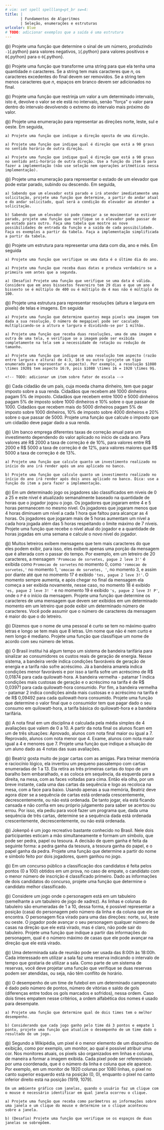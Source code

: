 ```yaml
---
# vim: set spell spelllang=pt_br sw=4:
title: |
       | Fundamentos de Algoritmos
       | Seleção, enumerações e estruturas
urlcolor: Blue
# TODO: adicionar exemplos que a saída é uma estrutura
---
```


<!-- Seleção -->

@) Projete uma função que determine o sinal de um número, produzindo `-1`{.python} para valores negativos, `1`{.python} para valores positivos e `0`{.python} para o `0`{.python}.

@) Projete uma função que transforme uma string para que ela tenha uma quantidade $n$ caracteres. Se a string tem mais caracteres que $n$, os caracteres excedentes do final devem ser removidos. Se a string tem menos caracteres que $n$, espaços em branco devem ser adicionados no final.

@) Projete uma função que restrinja um valor a um determinado intervalo, isto é, devolve o valor se ele está no intervalo, senão "força" o valor para dentro do intervalo devolvendo o extremo do intervalo mais próximo do valor.


<!-- Enumerações -->

@) Projete uma enumeração para representar as direções norte, leste, sul e oeste. Em seguida,

    a) Projete uma função que indique a direção oposta de uma direção.

    a) Projete uma função que indique qual é direção que está a 90 graus no sentido horário de outra direção.

    a) Projete uma função que indique qual é direção que está a 90 graus no sentido anti-horário de outra direção. Use a função do item b para fazer a implementação (não use seleção nem operações aritméticas nessa implementação).

@) Projete uma enumeração para representar o estado de um elevador que pode estar parado, subindo ou descendo. Em seguida,

    a) Sabendo que um elevador está parado e irá atender imediatamente uma solicitação, projete uma função que determine, a partir do andar atual e do andar solicitado, qual será a condição do elevador ao atender a solicitação.

    b) Sabendo que um elevador só pode começar a se movimentar se estiver parado, projete uma função que verifique se o elevador pode passar de um estado para outro. Faça uma tabela que mostre as nove possibilidades de entrada da função e a saída de cada possibilidade. Faça os exemplos a partir da tabela. Faça a implementação simplificada a partir da tabela.


<!-- Estruturas -->

@) Projete um estrutura para representar uma data com dia, ano e mês. Em seguida

    a) Projete uma função que verifique se uma data é o último dia do ano.

    a) Projete uma função que receba duas datas e produza verdadeiro se a primeira vem antes que a segunda.

    a) (Desafio) Projete uma função que verifique se uma data é válida. Considere que em anos bissextos fevereiro tem 29 dias e que um ano é bissexto se é múltiplo de 400 ou é múltiplo de 4 mas não é múltiplo de 100.

@) Projete uma estrutura para representar resoluções (altura e largura em pixels) de telas e imagens. Em seguida

    a) Projete uma função que determine quantos mega pixels uma imagem tem dada a sua resolução. O número de megapixel pode ser caculado multiplicando-se a altura e largura e dividindo-se por 1 milhão.

    a) Projete uma função que receba duas resoluções, uma de uma imagem e outra de uma tela, e verifique se a imagem pode ser exibida completamente na tela sem a necessidade de rotação ou redução de tamanho.

    a) Projete uma função que indique se uma resolução tem aspecto (razão entre largura e altura) de 4:3, 16:9 ou outro (projete um tipo enumerado para representar o aspecto). Por exemplo, a resolução $1080 \times 1920$ tem aspecto 16:9, pois $1080 \times 16 = 1920 \times 9$.

    <!-- TODO: adicionar um item sobre fator de escala -->


<!-- Seleção -->

@) Cada cidadão de um país, cuja moeda chama dinheiro, tem que pagar imposto sobre a sua renda. Cidadãos que recebem até 1000 dinheiros pagam 5% de imposto. Cidadãos que recebem entre 1000 e 5000 dinheiros pagam 5% de imposto sobre 1000 dinheiros e 10% sobre o que passar de 1000. Cidadãos que recebem mais do 5000 dinheiros pagam 5% de imposto sobre 1000 dinheiros, 10% de imposto sobre 4000 dinheiros e 20% sobre o que passar de 5000. Projete uma função que calcule o imposto que um cidadão deve pagar dado a sua renda.

@) Um banco emprega diferentes taxas de correção anual para um investimento dependendo do valor aplicado no início de cada ano. Para valores até R$ 2000 a taxa de correção é de 10%, para valores entre R$ 2000 e R$ 5000 a taxa de correção é de 12%, para valores maiores que R$ 5000 a taxa de correção é de 13%.

    a) Projete uma função que calcule quanto um investimento realizado no início do ano irá render após um ano aplicado no banco.

    b) Projete uma função que calcule quanto um investimento realizado no início do ano irá render após dois anos aplicado no banco. Dica: use a função do item a para fazer a implementação.

@) Em um determinado jogo os jogadores são classificados em níveis de 0 a 25 e este nível é atualizado semanalmente baseado na quantidade de horas que o jogador jogou o jogo. Os jogadores que jogaram entre 4 e 5 horas permanecem no mesmo nível. Os jogadores que jogaram menos que 4 horas diminuem um nível a cada 1 hora que faltou para alcançar as 4 horas. Os jogadores que jogaram mais de 5 horas aumentam um nível a cada hora jogada além das 5 horas respeitando o limite máximo de 7 níveis. Projete uma função que recebe o nível atual do jogador e a quantidade de horas jogadas em uma semana e calcule o novo nível do jogador.

<!-- TODO: não precisa de seleção? -->

@) Muitos letreiros exibem mensagens que tem mais caracteres do que eles podem exibir, para isso, eles exibem apenas uma porção da mensagem que é alterada com o passar do tempo. Por exemplo, em um letreiro de 20 caracteres, a mensagem `'Promocao de sorvetes, pague 2 leve 3!'` é exibida como `Promocao de sorvetes` no momento 0, como `'romocao de sorvetes,'` no momento 1, `'omocao de sorvetes, '`, no momento 3, e assim por diante até que no momento 17 é exibido `'tes, pague 2 leve 3!'`. O momento sempre aumenta, e após chegar no final da mensagem ela começa a ser exibida novamente, nesse caso, no momento 18 é exibido `'es, pague 2 leve 3! '` e no momento 19 é exibido `'s, pague 2 leve 3! P'`, onde o `P` é o início da mensagem. Projete uma função que determine os caracteres de uma mensagem que devem ser exibidos em um determinado momento em um letreiro que pode exibir um determinado número de caracteres. Você pode assumir que o número de caracteres da mensagem é maior do que o do letreiro.

<!--
@) Escreva a especificação para a seguinte implementação de função. Observe que a especificação sozinha deve ser suficiente para um desenvolvedor fazer uma implementação. Faça a revisão do código.

    ```python
    def qualificacao(num_questoes: int, num_acertos: int, faltas: float) -> str:
        aproveitamento = num_acertos / num_questoes
        if aproveitamento < 0.3 or faltas > 0.25:
            resultado = 'reprovado'
        elif aproveitamento < 0.6:
            resultado = 'nova-tentativa'
        else:
            resultado = 'aprovado'
        return resultado
    ```
-->

<!-- Enumerações -->

@) Dizemos que o nome de uma pessoal é curto se tem no máximo quatro letras e longo se tem mais que 8 letras. Um nome que não é nem curto e nem longo é mediano. Projete uma função que classifique um nome de acordo com seu número de letras.

@) O Brasil institui há algum tempo um sistema de bandeira tarifária para sinalizar ao consumidores os custos reais de geração de energia. Nesse sistema, a bandeira verde indica condições favoráveis de geração de energia e a tarifa não sofre acréscimo. Já a bandeira amarela indica condições menor favoráveis e por isso a tarifa sofre um acréscimo de R$ 0,01874 para cada quilowatt-hora. A bandeira vermelha - patamar 1 indica condições mais custosas de geração e o acréscimo na tarifa é de R$ 0,03971 para cada quilowatt-hora consumido. Por fim, a bandeira vermelha - patamar 2 indica condições ainda mais custosas e o acréscimo na tarifa é de R$ 0,09492 para cada quilowatt-hora consumido. Projete uma função que determine o valor final que o consumidor tem que pagar dado o seu consumo em quilowatt-hora, a tarifa básica do quilowatt-hora e a bandeira tarifária.

@) A nota final em um disciplina é calculada pela média simples de 4 avaliações que valem de 0 a 10. A partir da nota final os alunos ficam em um de três situações: Aprovado, alunos com nota final maior ou igual a 7. Reprovado, alunos com nota menor que 4. Exame, alunos com nota maior igual a 4 e menores que 7. Projete uma função que indique a situação de um aluno dado as 4 notas das suas avaliações.

@) Beatriz gosta muito de jogar cartas com as amigas. Para treinar memória e raciocínio lógico, ela inventou um pequeno passatempo com cartas enumeradas de 1 a 13. Ela retira as três primeiras cartas do topo de um baralho bem embaralhado, e as coloca em sequência, da esquerda para a direita, na mesa, com as faces voltadas para cima. Então ela olha, por um breve instante, cada uma das cartas da sequência e logo as recoloca na mesa, com a face para baixo. Usando apenas a sua memória, Beatriz deve agora dizer se a sequência de cartas está ordenada crescentemente, decrescentemente, ou não está ordenada. De tanto jogar, ela está ficando cansada e não confia em seu próprio julgamento para saber se acertou ou errou. Por isso, ela pediu para você fazer um programa que, dada uma sequência de três cartas, determine se a sequência dada está ordenada crescentemente, decrescentemente, ou não está ordenada.

@) Jokenpô é um jogo recreativo bastante conhecido no Brasil. Nele dois participantes esticam a mão simultaneamente e formam um símbolo, que pode ser pedra, papel ou tesoura. A decisão de quem ganha é feita da seguinte forma: a pedra ganha da tesoura, a tesoura ganha do papel, e o papel ganha da pedra. Projete uma função que determine a partir do nome e símbolo feito por dois jogadores, quem ganhou no jogo.


<!-- Estruturas -->

@) Em um concurso público a classificação dos candidatos é feita pelos pontos (0 a 100) obtidos em um prova, no caso de empate, o candidato com o menor número de inscrição é classificado primeiro. Dado as informações de dois candidatos do concurso, projete uma função que determine o candidato melhor classificado.

@) Considere um jogo onde o personagem está em um tabuleiro (semelhante a um tabuleiro de jogo de xadrez). As linhas e colunas do tabuleiro são enumeradas de 1 a 10, dessa forma, é possível representar a posição (casa) do personagem pelo número da linha e da coluna que ele se encontra. O personagem fica virado para uma das direções: norte, sul, leste ou oeste. O jogador pode avançar o seu personagem qualquer número de casas na direção que ele está virado, mas é claro, não pode sair do tabuleiro. Projete uma função que indique a partir das informações do personagem, qual é o número máximo de casas que ele pode avançar na direção que ele está virado.

@) Uma determinada sala de reunião pode ser usada das 8:00h às 18:00h. Cada interessado em utilizar a sala faz uma reserva indicando o intervalo de tempo que gostaria de utilizar a sala. Como parte de um sistema de reservas, você deve projetar uma função que verifique se duas reservas podem ser atendidas, ou seja, não têm conflito de horário.

@) O desempenho de um time de futebol em um determinado campeonato é dado pelo número de pontos, número   de vitórias e saldo de gols (diferenças entre todos os gols marcados e sofridos), nessa ordem. Caso dois times empatem nesse critérios, a ordem alfabética dos nomes é usado para desempate.

    a) Projete uma função que determine qual de dois times tem o melhor desempenho.

    b) Considerando que cada jogo ganho pelo time dá 3 pontos e empate 1 ponto, projete uma função que atualize o desempenho de um time dado o resultado de um jogo.

@) Segundo a Wikipédia, um pixel é o menor elemento de um dispositivo de exibição, como por exemplo, um monitor, ao qual é possível atribuir uma cor. Nos monitores atuais, os pixels são organizados em linhas e colunas, de maneira a formar a imagem exibida. Cada pixel pode ser referenciado por uma coordenada, que é o número da linha e coluna que ele aparece. Por exemplo, em um monitor de 1920 colunas por 1080 linhas, o pixel no canto superior esquerdo está na posição (0, 0), enquanto o pixel no canto inferior direito está na posição (1919, 1079).

    Em um ambiente gráfico com janelas, quando o usuário faz um clique com o mouse é necessário identificar em qual janela ocorreu o clique.

    a) Projete uma função que receba como parâmetros as informações sobre uma janela e um clique do mouse e determine se o clique aconteceu sobre a janela.

    b) (Desafio) Projete uma função que verifique se os espaços de duas janelas se sobrepõem.
